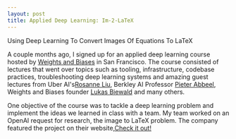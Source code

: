 ```yaml
---
layout: post
title: Applied Deep Learning: Im-2-LaTeX
---
```


Using Deep Learning To Convert Images Of Equations To LaTeX

A couple months ago, I signed up for an applied deep learning course hosted by [Weights and Biases](https://www.wandb.com/) in San Francisco. The course consisted of lectures that went over topics such as tooling, infrastructure, codebase practices, troubleshooting deep learning systems and amazing guest lectures from Uber AI's[Rosanne Liu](https://eng.uber.com/author/rosanne-liu/), Berkley AI Professor [Pieter Abbeel](https://www2.eecs.berkeley.edu/Faculty/Homepages/abbeel.html), Weights and Biases founder [Lukas Biewald](https://lukasbiewald.com/) and many others.

One objective of the course was to tackle a deep learning problem and implement the ideas we learned in class with a team. My team worked on an OpenAI request for research, the image to LaTeX problem. The company featured the project on their website,[Check it out!](https://www.wandb.com/articles/image-to-latex)
